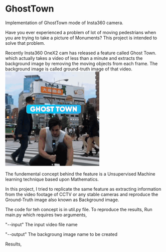 # GhostTown

Implementation of GhostTown mode of Insta360 camera. 

Have you ever experienced a problem of lot of moving pedestrians when you are trying to take a picture of Monuments? This project is intended to solve that problem.

Recently Insta360 OneX2 cam has released a feature called Ghost Town. which actually takes a video of less than a minute and extracts the background image by removing the moving objects from each frame. The background image is called ground-truth image of that video. 
<img src="https://github.com/bmanikan/GhostTown/blob/main/Ghosttown.gif" />

The fundemental concept behind the feature is a Unsupervised Machine learning technique based upon Mathematics.

In this project, I tried to replicate the same feature as extracting information from the video footage of CCTV or any stable cameras and reproduce the Ground-Truth image also known as Background image. 

The code for teh concept is in util.py file. 
To reproduce the results, Run main.py which requires two arguments,

"--input" The input video file name

"--output" The backgroung image name to be created 

Results,

